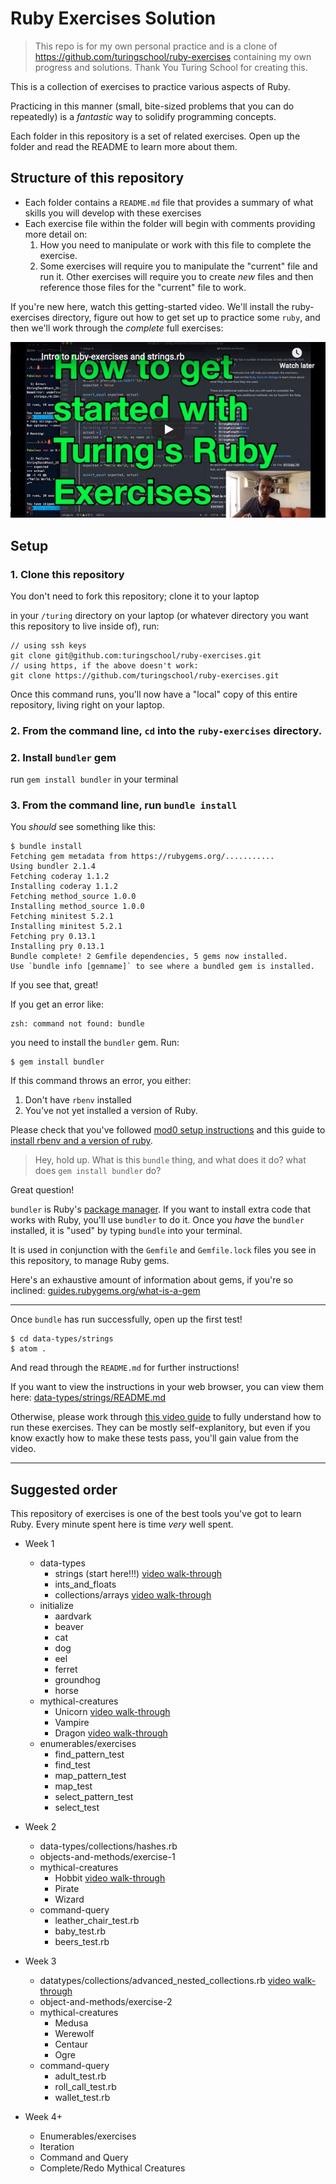 # Ruby Exercises Solution

> This repo is for my own personal practice and is a clone of https://github.com/turingschool/ruby-exercises containing my own progress and solutions. Thank You Turing School for creating this.

This is a collection of exercises to practice various aspects of Ruby. 

Practicing in this manner (small, bite-sized problems that you can do repeatedly) is a _fantastic_ way to solidify programming concepts. 

Each folder in this repository is a set of related exercises. Open up the folder and read the README to learn more about them.

## Structure of this repository
- Each folder contains a `README.md` file that provides a summary of what skills you will develop with these exercises
- Each exercise file within the folder will begin with comments providing more detail on:
  1. How you need to manipulate or work with this file to complete the exercise.
  2. Some exercises will require you to manipulate the "current" file and run it. Other exercises will require you to create _new_ files and then reference those files for the "current" file to work.
  
If you're new here, watch this getting-started video. We'll install the ruby-exercises directory, figure out how to get set up to practice some `ruby`, and then we'll work through the _complete_ full exercises:

[![Intro to ruby-exercises and strings.rb (YouTube)](/images/embedded-video-screenshot-getting-started.jpg)](https://youtu.be/aeAkLxr5diE)

## Setup

### 1. Clone this repository

You don't need to fork this repository; clone it to your laptop

in your `/turing` directory on your laptop (or whatever directory you want this repository to live inside of), run:

```
// using ssh keys
git clone git@github.com:turingschool/ruby-exercises.git
// using https, if the above doesn't work:
git clone https://github.com/turingschool/ruby-exercises.git
```  

Once this command runs, you'll now have a "local" copy of this entire repository, living right on your laptop. 

### 2. From the command line, `cd` into the `ruby-exercises` directory.

### 2. Install `bundler` gem

run `gem install bundler` in your terminal

### 3. From the command line, run `bundle install`

You _should_ see something like this: 

```
$ bundle install
Fetching gem metadata from https://rubygems.org/...........
Using bundler 2.1.4
Fetching coderay 1.1.2
Installing coderay 1.1.2
Fetching method_source 1.0.0
Installing method_source 1.0.0
Fetching minitest 5.2.1
Installing minitest 5.2.1
Fetching pry 0.13.1
Installing pry 0.13.1
Bundle complete! 2 Gemfile dependencies, 5 gems now installed.
Use `bundle info [gemname]` to see where a bundled gem is installed.
```
If you see that, great!

If you get an error like:

```
zsh: command not found: bundle
```

you need to install the `bundler` gem. Run:

```
$ gem install bundler
```

If this command throws an error, you either:
  1. Don't have `rbenv` installed
  2. You've not yet installed a version of Ruby. 

Please check that you've followed [mod0 setup instructions](http://mod0.turing.io/setup-instructions) and this guide to [install rbenv and a version of ruby](https://github.com/turingschool-examples/backend_module_0_capstone#environment). 

> Hey, hold up. What is this `bundle` thing, and what does it do? what does `gem install bundler` do?

Great question! 

`bundler` is Ruby's [package manager](https://bundler.io/). If you want to install extra code that works with Ruby, you'll use `bundler` to do it. Once you _have_ the `bundler` installed, it is "used" by typing `bundle` into your terminal. 

It is used in conjunction with the `Gemfile` and `Gemfile.lock` files you see in this repository, to manage Ruby gems.

Here's an exhaustive amount of information about gems, if you're so inclined: [guides.rubygems.org/what-is-a-gem](https://guides.rubygems.org/what-is-a-gem/)

-------------------

Once `bundle` has run successfully, open up the first test!

```
$ cd data-types/strings
$ atom .
```

And read through the `README.md` for further instructions!

If you want to view the instructions in your web browser, you can view them here: [data-types/strings/README.md](https://github.com/turingschool/ruby-exercises/tree/master/data-types/strings)

Otherwise, please work through [this video guide](https://youtu.be/aeAkLxr5diE) to fully understand how to run these exercises. They can be mostly self-explanitory, but even if you know exactly how to make these tests pass, you'll gain value from the video. 

----------------------------------

## Suggested order

This repository of exercises is one of the best tools you've got to learn Ruby. Every minute spent here is time _very_ well spent. 

* Week 1
  * data-types
    * strings (start here!!!) [video walk-through](https://youtu.be/aeAkLxr5diE)
    * ints_and_floats
    * collections/arrays [video walk-through](https://youtu.be/RUnd1Uu0AyE)
  * initialize
    * aardvark
    * beaver
    * cat
    * dog
    * eel
    * ferret
    * groundhog
    * horse
  * mythical-creatures
    * Unicorn [video walk-through](https://youtu.be/mocwGsu41yw)
    * Vampire
    * Dragon [video walk-through](https://youtu.be/NIPerY-xuCk)
  * enumerables/exercises
    * find_pattern_test
    * find_test
    * map_pattern_test
    * map_test
    * select_pattern_test
    * select_test

* Week 2
  * data-types/collections/hashes.rb
  * objects-and-methods/exercise-1
  * mythical-creatures
    * Hobbit [video walk-through](https://youtu.be/uYGS-DCNR-0)
    * Pirate
    * Wizard
  * command-query
    * leather_chair_test.rb
    * baby_test.rb
    * beers_test.rb

* Week 3
  * datatypes/collections/advanced_nested_collections.rb [video walk-through](https://youtu.be/9AaElA4elDU)
  * object-and-methods/exercise-2
  * mythical-creatures
    * Medusa
    * Werewolf
    * Centaur
    * Ogre
  * command-query
    * adult_test.rb
    * roll_call_test.rb
    * wallet_test.rb

* Week 4+
	* Enumerables/exercises
	* Iteration
	* Command and Query
	* Complete/Redo Mythical Creatures

